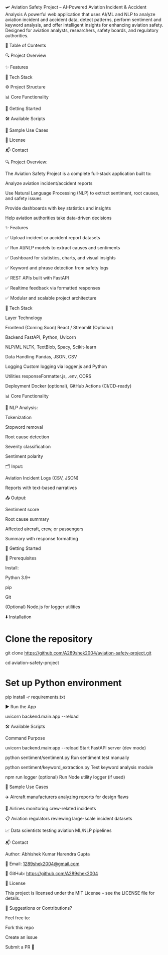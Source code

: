 🛩️ Aviation Safety Project – AI-Powered Aviation Incident & Accident Analysis
A powerful web application that uses AI/ML and NLP to analyze aviation incident and accident data, 
detect patterns, perform sentiment and keyword analysis, and offer intelligent insights for enhancing 
aviation safety. Designed for aviation analysts, researchers, safety boards, and regulatory authorities.

📁 Table of Contents

🔍 Project Overview

✨ Features

🧠 Tech Stack

⚙️ Project Structure

📊 Core Functionality

🚀 Getting Started

🛠️ Available Scripts

🧪 Sample Use Cases

🧾 License

📬 Contact

🔍 Project Overview: 

The Aviation Safety Project is a complete full-stack application built to:

Analyze aviation incident/accident reports

Use Natural Language Processing (NLP) to extract sentiment, root causes, and safety issues

Provide dashboards with key statistics and insights

Help aviation authorities take data-driven decisions

✨ Features

✅ Upload incident or accident report datasets

✅ Run AI/NLP models to extract causes and sentiments

✅ Dashboard for statistics, charts, and visual insights

✅ Keyword and phrase detection from safety logs

✅ REST APIs built with FastAPI

✅ Realtime feedback via formatted responses

✅ Modular and scalable project architecture

🧠 Tech Stack

Layer	Technology

  Frontend	(Coming Soon) React / Streamlit (Optional)
  
  Backend	FastAPI, Python, Uvicorn
  
  NLP/ML	NLTK, TextBlob, Spacy, Scikit-learn
  
  Data Handling	Pandas, JSON, CSV
  
  Logging	Custom logging via logger.js and Python
  
  Utilities	responseFormatter.js, .env, CORS
  
  Deployment	Docker (optional), GitHub Actions (CI/CD-ready)


📊 Core Functionality

🧠 NLP Analysis:

Tokenization

Stopword removal

Root cause detection

Severity classification

Sentiment polarity

🗂️ Input:

Aviation Incident Logs (CSV, JSON)

Reports with text-based narratives

📤 Output:

Sentiment score

Root cause summary

Affected aircraft, crew, or passengers

Summary with response formatting

🚀 Getting Started

🔧 Prerequisites

Install:

Python 3.9+

pip

Git

(Optional) Node.js for logger utilities

⬇️ Installation

# Clone the repository

git clone https://github.com/A289shek2004/aviation-safety-project.git

cd aviation-safety-project

# Set up Python environment

pip install -r requirements.txt

▶️ Run the App

uvicorn backend.main:app --reload


🛠️ Available Scripts

Command	Purpose

uvicorn backend.main:app --reload	Start FastAPI server (dev mode)

python sentiment/sentiment.py	Run sentiment test manually

python sentiment/keyword_extraction.py	Test keyword analysis module

npm run logger (optional)	Run Node utility logger (if used)

🧪 Sample Use Cases

✈️ Aircraft manufacturers analyzing reports for design flaws

🛫 Airlines monitoring crew-related incidents

📋 Aviation regulators reviewing large-scale incident datasets

📈 Data scientists testing aviation ML/NLP pipelines

📬 Contact

Author: Abhishek Kumar Harendra Gupta

📧 Email: 1289shek2004@gmail.com

🔗 GitHub: https://github.com/A289shek2004

🧾 License

This project is licensed under the MIT License – see the LICENSE file for details.

🧠 Suggestions or Contributions?

Feel free to:

Fork this repo

Create an issue

Submit a PR 🚀
